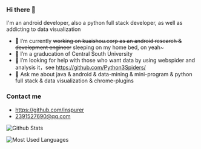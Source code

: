 ### Hi there 👋

I'm an android developer, also a python full stack developer, as well as addicting to data visualization

- 🔭 I’m currently ~~working on kuaishou.corp as an android research & development engineer~~ sleeping on my home bed, on yeah~
- 🌱 I’m a graducation of Central South University
- 🤔 I’m looking for help with those who want data by using webspider and analysis it，see https://github.com/Python3Spiders/
- 💬 Ask me about java & android & data-mining & mini-program & python full stack & data visualization & chrome-plugins

### Contact me

- <https://github.com/inspurer>
- <2391527690@qq.com>

![Github Stats](https://github-readme-stats.vercel.app/api?username=inspurer&show_icons=true&theme=light)

![Most Used Languages](https://github-readme-stats.vercel.app/api/top-langs/?username=inspurer&theme=light)
